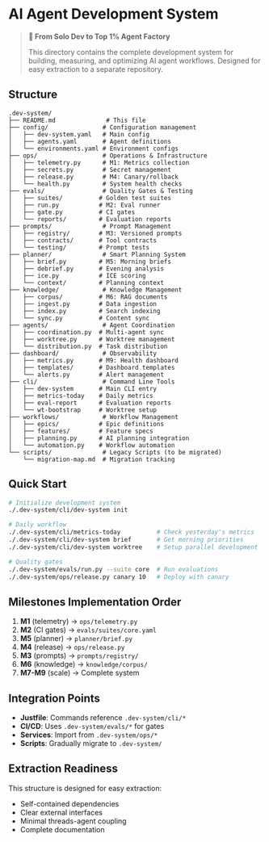 # AI Agent Development System

> **🚀 From Solo Dev to Top 1% Agent Factory**
> 
> This directory contains the complete development system for building, measuring, and optimizing AI agent workflows. Designed for easy extraction to a separate repository.

## Structure

```
.dev-system/
├── README.md              # This file
├── config/               # Configuration management
│   ├── dev-system.yaml   # Main config
│   ├── agents.yaml       # Agent definitions
│   └── environments.yaml # Environment configs
├── ops/                  # Operations & Infrastructure  
│   ├── telemetry.py      # M1: Metrics collection
│   ├── secrets.py        # Secret management
│   ├── release.py        # M4: Canary/rollback
│   └── health.py         # System health checks
├── evals/                # Quality Gates & Testing
│   ├── suites/          # Golden test suites
│   ├── run.py           # M2: Eval runner
│   ├── gate.py          # CI gates
│   └── reports/         # Evaluation reports
├── prompts/              # Prompt Management
│   ├── registry/        # M3: Versioned prompts
│   ├── contracts/       # Tool contracts
│   └── testing/         # Prompt tests
├── planner/              # Smart Planning System
│   ├── brief.py         # M5: Morning briefs
│   ├── debrief.py       # Evening analysis
│   ├── ice.py           # ICE scoring
│   └── context/         # Planning context
├── knowledge/            # Knowledge Management
│   ├── corpus/          # M6: RAG documents
│   ├── ingest.py        # Data ingestion
│   ├── index.py         # Search indexing
│   └── sync.py          # Content sync
├── agents/               # Agent Coordination
│   ├── coordination.py  # Multi-agent sync
│   ├── worktree.py      # Worktree management
│   └── distribution.py  # Task distribution
├── dashboard/            # Observability
│   ├── metrics.py       # M9: Health dashboard
│   ├── templates/       # Dashboard templates
│   └── alerts.py        # Alert management
├── cli/                  # Command Line Tools
│   ├── dev-system       # Main CLI entry
│   ├── metrics-today    # Daily metrics
│   ├── eval-report      # Evaluation reports
│   └── wt-bootstrap     # Worktree setup
├── workflows/            # Workflow Management  
│   ├── epics/           # Epic definitions
│   ├── features/        # Feature specs
│   ├── planning.py      # AI planning integration
│   └── automation.py    # Workflow automation
└── scripts/              # Legacy Scripts (to be migrated)
    └── migration-map.md  # Migration tracking
```

## Quick Start

```bash
# Initialize development system
./.dev-system/cli/dev-system init

# Daily workflow
./.dev-system/cli/metrics-today          # Check yesterday's metrics
./.dev-system/cli/dev-system brief       # Get morning priorities
./.dev-system/cli/dev-system worktree    # Setup parallel development

# Quality gates
./.dev-system/evals/run.py --suite core  # Run evaluations
./.dev-system/ops/release.py canary 10   # Deploy with canary
```

## Milestones Implementation Order

1. **M1** (telemetry) → `ops/telemetry.py`
2. **M2** (CI gates) → `evals/suites/core.yaml`
3. **M5** (planner) → `planner/brief.py`
4. **M4** (release) → `ops/release.py`
5. **M3** (prompts) → `prompts/registry/`
6. **M6** (knowledge) → `knowledge/corpus/`
7. **M7-M9** (scale) → Complete system

## Integration Points

- **Justfile**: Commands reference `.dev-system/cli/*`
- **CI/CD**: Uses `.dev-system/evals/*` for gates
- **Services**: Import from `.dev-system/ops/*`
- **Scripts**: Gradually migrate to `.dev-system/`

## Extraction Readiness

This structure is designed for easy extraction:
- Self-contained dependencies
- Clear external interfaces  
- Minimal threads-agent coupling
- Complete documentation